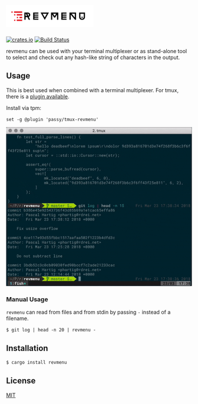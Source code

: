 # ![revmenu](assets/logo.png)

[![crates.io](https://img.shields.io/crates/v/revmenu.svg)](https://crates.io/crates/revmenu)
[![Build Status](https://travis-ci.org/passy/revmenu.svg?branch=master)](https://travis-ci.org/passy/revmenu)

revmenu can be used with your terminal multiplexer or as stand-alone tool to
select and check out any hash-like string of characters in the output.

## Usage

This is best used when combined with a terminal multiplexer. For tmux,
there is a [plugin available](https://github.com/passy/tmux-revmenu).

Install via tpm:

```tmux
set -g @plugin 'passy/tmux-revmenu'
```

![demo gif](assets/demo.gif)

### Manual Usage

`revmenu` can read from files and from stdin by passing `-` instead of
a filename.

```
$ git log | head -n 20 | revmenu -
```

## Installation

```bash
$ cargo install revmenu
```

## License

[MIT](LICENSE)
